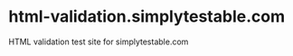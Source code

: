 html-validation.simplytestable.com
==================================

HTML validation test site for simplytestable.com